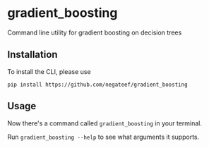 # gradient_boosting
Command line utility for gradient boosting on decision trees

## Installation
To install the CLI, please use 

`pip install https://github.com/negateef/gradient_boosting`

## Usage

Now there's a command called `gradient_boosting` in your terminal.

Run `gradient_boosting --help` to see what arguments it supports.

